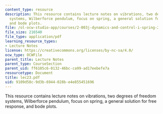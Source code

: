 ```yaml
---
content_type: resource
description: This resource contains lecture notes on vibrations, two degrees of freedom
  systems, Wilberforce pendulum, focus on spring, a general solution for free response,
  and bode plots.
file: /ol-ocw-studio-app/courses/2-003j-dynamics-and-control-i-spring-2007/9109d58c9d3b6944028be4e855451696_lec23.pdf
file_size: 216540
file_type: application/pdf
learning_resource_types:
- Lecture Notes
license: https://creativecommons.org/licenses/by-nc-sa/4.0/
ocw_type: OCWFile
parent_title: Lecture Notes
parent_type: CourseSection
parent_uid: ff6105c6-0132-46bc-ca99-ad17eebefe7a
resourcetype: Document
title: lec23.pdf
uid: 9109d58c-9d3b-6944-028b-e4e855451696
---
```

This resource contains lecture notes on vibrations, two degrees of freedom systems, Wilberforce pendulum, focus on spring, a general solution for free response, and bode plots.